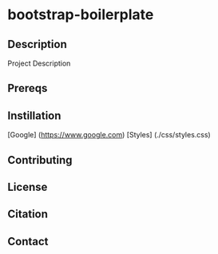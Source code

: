 # bootstrap-boilerplate
## Description
Project Description

## Prereqs

## Instillation
[Google] (https://www.google.com)
[Styles] (./css/styles.css)

## Contributing

## License

## Citation

## Contact